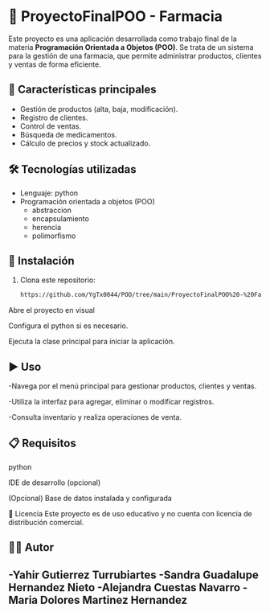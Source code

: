 # 💊 ProyectoFinalPOO - Farmacia

Este proyecto es una aplicación desarrollada como trabajo final de la materia **Programación Orientada a Objetos (POO)**. Se trata de un sistema para la gestión de una farmacia, que permite administrar productos, clientes y ventas de forma eficiente.

## 📌 Características principales

- Gestión de productos (alta, baja, modificación).
- Registro de clientes.
- Control de ventas.
- Búsqueda de medicamentos.
- Cálculo de precios y stock actualizado.

## 🛠️ Tecnologías utilizadas

- Lenguaje: python
- Programación orientada a objetos (POO)
  + abstraccion
  + encapsulamiento
  + herencia
  + polimorfismo

## 🚀 Instalación

1. Clona este repositorio:
   ```bash
   https://github.com/YgTx0044/POO/tree/main/ProyectoFinalPOO%20-%20Farmacia%20
Abre el proyecto en visual

Configura el python si es necesario.

Ejecuta la clase principal para iniciar la aplicación.

## ▶️ Uso
-Navega por el menú principal para gestionar productos, clientes y ventas.

-Utiliza la interfaz para agregar, eliminar o modificar registros.

-Consulta inventario y realiza operaciones de venta.

## 📋 Requisitos
python

IDE de desarrollo (opcional)

(Opcional) Base de datos instalada y configurada

📄 Licencia
Este proyecto es de uso educativo y no cuenta con licencia de distribución comercial.

## 👨‍💻 Autor
-Yahir Gutierrez Turrubiartes
-Sandra Guadalupe Hernandez Nieto
-Alejandra Cuestas Navarro
-Maria Dolores Martinez Hernandez
---



